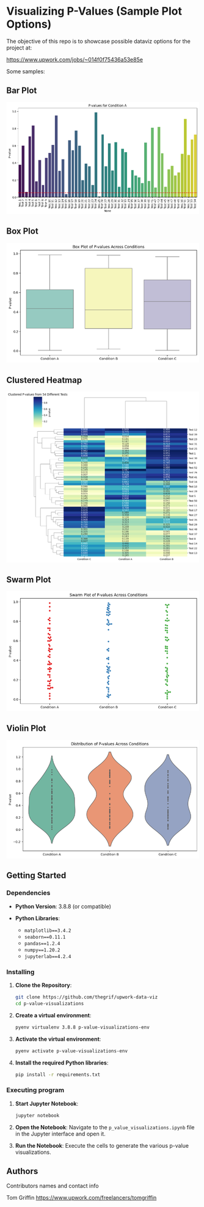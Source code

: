 # Visualizing P-Values (Sample Plot Options)

The objective of this repo is to showcase possible dataviz options for the project at:

https://www.upwork.com/jobs/~014f0f75436a53e85e

Some samples:

## Bar Plot

![Bar Plot](bar-plot.png "Bar Plot")

## Box Plot

![Box Plot](box-plot.png "Box Plot")

## Clustered Heatmap

![Clustered Heatmap](clustered-heatmap.png "Clustered Heatmap")

## Swarm Plot

![Swarm Plot](swarm.png "Swarm Plot")

## Violin Plot

![Violin Plot](violin-plot.png "Violin Plot")

## Getting Started

### Dependencies

* **Python Version**: 3.8.8 (or compatible)

* **Python Libraries**:
  * `matplotlib==3.4.2`
  * `seaborn==0.11.1`
  * `pandas==1.2.4`
  * `numpy==1.20.2`
  * `jupyterlab==4.2.4`

### Installing

1. **Clone the Repository**:
   ```bash
   git clone https://github.com/thegrif/upwork-data-viz
   cd p-value-visualizations
   ```

2. **Create a virtual environment**:
   ```bash
   pyenv virtualenv 3.8.8 p-value-visualizations-env
   ```

3. **Activate the virtual environment**:
   ```bash
   pyenv activate p-value-visualizations-env
   ```

4. **Install the required Python libraries**:
   ```bash
   pip install -r requirements.txt
   ```

### Executing program

1. **Start Jupyter Notebook**:
   ```bash
   jupyter notebook
   ```

2. **Open the Notebook**:
   Navigate to the `p_value_visualizations.ipynb` file in the Jupyter interface and open it.

3. **Run the Notebook**:
   Execute the cells to generate the various p-value visualizations.

## Authors

Contributors names and contact info

Tom Griffin https://www.upwork.com/freelancers/tomgriffin